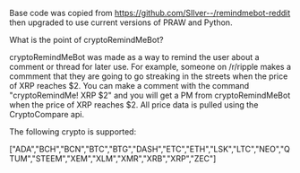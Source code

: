 Base code was copied from https://github.com/SIlver--/remindmebot-reddit then upgraded to use current versions of PRAW and Python.

What is the point of cryptoRemindMeBot?

cryptoRemindMeBot was made as a way to remind the user about a comment or thread for later use.
For example, someone on /r/ripple makes a commment that they are going to go streaking in the streets when the price of XRP reaches $2. You can make a comment with the command "cryptoRemindMe! XRP $2" and you will get a PM from cryptoRemindMeBot when the price of XRP reaches $2. All price data is pulled using the CryptoCompare api.

The following crypto is supported:

["ADA","BCH","BCN","BTC","BTG","DASH","ETC","ETH","LSK","LTC","NEO","QTUM","STEEM","XEM","XLM","XMR","XRB","XRP","ZEC"]
